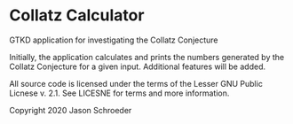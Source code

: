 # Collatz Calculator
GTKD application for investigating the Collatz Conjecture

Initially, the application calculates and prints the numbers generated by the Collatz Conjecture for a given input. Additional features will be added.

All source code is licensed under the terms of the Lesser GNU Public Licnese v. 2.1. See LICESNE for terms and more information.

Copyright 2020 Jason Schroeder

